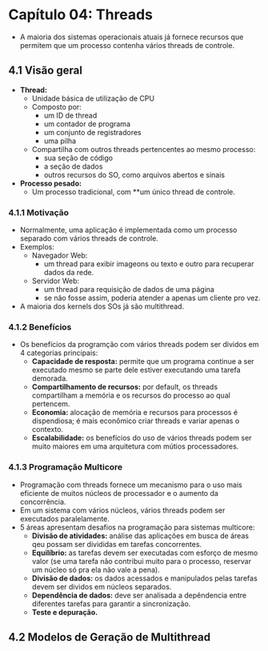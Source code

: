 # Capítulo 04: Threads

* A maioria dos sistemas operacionais atuais já fornece recursos que permitem que um processo contenha vários threads de controle.

## 4.1 Visão geral
* **Thread:** 
    * Unidade básica de utilização de CPU 
    * Composto por:
        * um ID de thread
        * um contador de programa
        * um conjunto de registradores
        * uma pilha
    * Compartilha com outros threads pertencentes ao mesmo processo: 
        * sua seção de código
        * a seção de dados
        * outros recursos do SO, como arquivos abertos e sinais
* **Processo pesado:**
    * Um processo tradicional, com **um único thread de controle.

### 4.1.1 Motivação
* Normalmente, uma aplicação é implementada como um processo separado com vários threads de controle.
* Exemplos:
    * Navegador Web:
        * um thread para exibir imageons ou texto e outro para recuperar dados da rede.
    * Servidor Web:
        * um thread para requisição de dados de uma página
        * se não fosse assim, poderia atender a apenas um cliente pro vez.
* A maioria dos kernels dos SOs já são multithread.
 
### 4.1.2 Benefícios 
* Os benefícios da programção com vários threads podem ser dividos em 4 categorias principais:
    * **Capacidade de resposta:** permite que um programa continue a ser executado mesmo se parte dele estiver executando uma tarefa demorada.
    * **Compartilhamento de recursos:** por default, os threads compartilham a memória e os recursos do processo ao qual pertencem.
    * **Economia:** alocação de memória e recursos para processos é dispendiosa; é mais econômico criar threads e variar apenas o contexto.
    * **Escalabilidade:** os benefícios do uso de vários threads podem ser muito maiores em uma arquitetura com mútios processadores.
 
### 4.1.3 Programação Multicore
* Programação com threads fornece um mecanismo para o uso mais eficiente de muitos núcleos de processador e o aumento da concorrência.
* Em um sistema com vários núcleos, vários threads podem ser executados paralelamente.
* 5 áreas apresentam desafios na programação para sistemas multicore:
    * **Divisão de atividades:** análise das aplicações em busca de áreas qeu possam ser divididas em tarefas concorrentes.
    * **Equilíbrio:** as tarefas devem ser executadas com esforço de mesmo valor (se uma tarefa não contribui muito para o processo, reservar um núcleo só pra ela não vale a pena).
    * **Divisão de dados:** os dados acessados e manipulados pelas tarefas devem ser dividos em núcleos separados.
    * **Dependência de dados:** deve ser analisada a depêndencia entre diferentes tarefas para garantir a sincronização.
    * **Teste e depuração.** 

## 4.2 Modelos de Geração de Multithread
